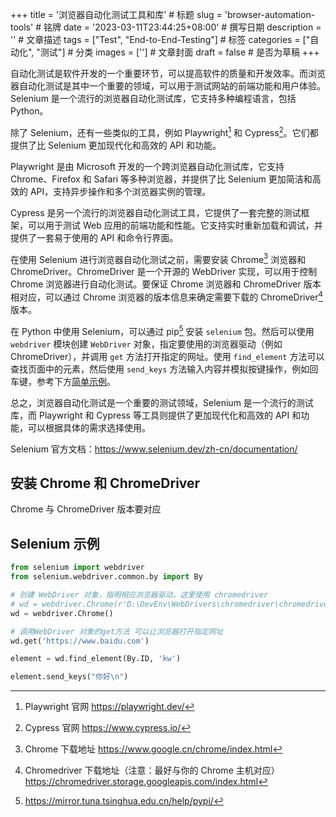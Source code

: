+++
title = '浏览器自动化测试工具和库' # 标题
slug = 'browser-automation-tools' # 铭牌
date = '2023-03-11T23:44:25+08:00' # 撰写日期 
description = '' # 文章描述
tags = ["Test", "End-to-End-Testing"] # 标签
categories = ["自动化", "测试"] # 分类
images = [''] # 文章封面
draft = false # 是否为草稿
+++

自动化测试是软件开发的一个重要环节，可以提高软件的质量和开发效率。而浏览器自动化测试是其中一个重要的领域，可以用于测试网站的前端功能和用户体验。Selenium 是一个流行的浏览器自动化测试库，它支持多种编程语言，包括 Python。

除了 Selenium，还有一些类似的工具，例如 Playwright[^Playwright] 和 Cypress[^Cypress]。它们都提供了比 Selenium 更加现代化和高效的 API 和功能。

Playwright 是由 Microsoft 开发的一个跨浏览器自动化测试库，它支持 Chrome、Firefox 和 Safari 等多种浏览器，并提供了比 Selenium 更加简洁和高效的 API，支持异步操作和多个浏览器实例的管理。

Cypress 是另一个流行的浏览器自动化测试工具，它提供了一套完整的测试框架，可以用于测试 Web 应用的前端功能和性能。它支持实时重新加载和调试，并提供了一套易于使用的 API 和命令行界面。

在使用 Selenium 进行浏览器自动化测试之前，需要安装 Chrome[^Chrome] 浏览器和 ChromeDriver。ChromeDriver 是一个开源的 WebDriver 实现，可以用于控制 Chrome 浏览器进行自动化测试。要保证 Chrome 浏览器和 ChromeDriver 版本相对应，可以通过 Chrome 浏览器的版本信息来确定需要下载的 ChromeDriver[^Chromedriver] 版本。

在 Python 中使用 Selenium，可以通过 pip[^Config_PyPI] 安装 `selenium` 包。然后可以使用 `webdriver` 模块创建 `WebDriver` 对象，指定要使用的浏览器驱动（例如 ChromeDriver），并调用 `get` 方法打开指定的网址。使用 `find_element` 方法可以查找页面中的元素，然后使用 `send_keys` 方法输入内容并模拟按键操作，例如回车键，参考下方[简单示例](#selenium-示例)。

总之，浏览器自动化测试是一个重要的测试领域，Selenium 是一个流行的测试库，而 Playwright 和 Cypress 等工具则提供了更加现代化和高效的 API 和功能，可以根据具体的需求选择使用。

Selenium 官方文档：<https://www.selenium.dev/zh-cn/documentation/>

## 安装 Chrome 和 ChromeDriver

[^Chrome]: Chrome 下载地址 <https://www.google.cn/chrome/index.html>

[^Chromedriver]: Chromedriver 下载地址（注意：最好与你的 Chrome 主机对应）<https://chromedriver.storage.googleapis.com/index.html>

[^Playwright]: Playwright 官网 https://playwright.dev/

[^Cypress]: Cypress 官网 https://www.cypress.io/

Chrome 与 ChromeDriver 版本要对应
[^Config_PyPI]: https://mirror.tuna.tsinghua.edu.cn/help/pypi/

## Selenium 示例

```python
from selenium import webdriver
from selenium.webdriver.common.by import By

# 创建 WebDriver 对象，指明相应浏览器驱动，这里使用 chromedriver
# wd = webdriver.Chrome(r'D:\DevEnv\WebDrivers\chromedriver\chromedriver.exe')
wd = webdriver.Chrome()

# 调用WebDriver 对象的get方法 可以让浏览器打开指定网址
wd.get('https://www.baidu.com')

element = wd.find_element(By.ID, 'kw')

element.send_keys("你好\n")
```
